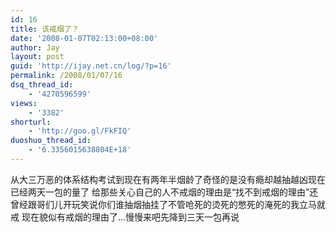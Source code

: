 ```yaml
---
id: 16
title: 该戒烟了？
date: '2008-01-07T02:13:00+08:00'
author: Jay
layout: post
guid: 'http://ijay.net.cn/log/?p=16'
permalink: /2008/01/07/16
dsq_thread_id:
    - '4270596599'
views:
    - '3382'
shorturl:
    - 'http://goo.gl/FkFIQ'
duoshuo_thread_id:
    - '6.3356015638804E+18'
---
```


从大三万恶的体系结构考试到现在有两年半烟龄了奇怪的是没有瘾却越抽越凶现在已经两天一包的量了
给那些关心自己的人不戒烟的理由是“找不到戒烟的理由”还曾经跟哥们儿开玩笑说你们谁抽烟抽挂了不管呛死的烫死的憋死的淹死的我立马就戒
现在貌似有戒烟的理由了…慢慢来吧先降到三天一包再说